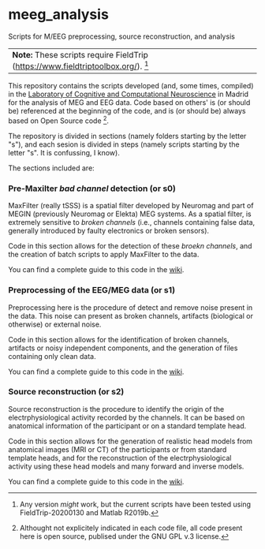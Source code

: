 # meeg_analysis
Scripts for M/EEG preprocessing, source reconstruction, and analysis

|   |
| :--- |
| **Note:** These scripts require FieldTrip (https://www.fieldtriptoolbox.org/). [^fieldtrip] |  |

[^fieldtrip]: Any version _might_ work, but the current scripts have been tested using FieldTrip-20200130 and Matlab R2019b.

This repository contains the scripts developed (and, some times, compiled) in the [Laboratory of Cognitive and Computational Neuroscience](https://meg.ucm.es) in Madrid for the analysis of MEG and EEG data. Code based on others' is (or should be) referenced at the beginning of the code, and is (or should be) always based on Open Source code [^opensource].

[^opensource]: Althought not explicitely indicated in each code file, all code present here is open source, publised under the GNU GPL v.3 license.

The repository is divided in sections (namely folders starting by the letter "s"), and each sesion is divided in steps (namely scripts starting by the letter "s". It is confussing, I know).

The sections included are:

### Pre-Maxilter *bad channel* detection (or s0)
MaxFilter (really tSSS) is a spatial filter developed by Neuromag and part of MEGIN (previously Neuromag or Elekta) MEG systems. As a spatial filter, is extremely sensitive to *broken channels* (i.e., channels containing false data, generally introduced by faulty electronics or broken sensors).

Code in this section allows for the detection of these *broekn channels*, and the creation of batch scripts to apply MaxFilter to the data.

You can find a complete guide to this code in the [wiki](../../wiki).

### Preprocessing of the EEG/MEG data (or s1)
Preprocessing here is the procedure of detect and remove noise present in the data. This noise can present as broken channels, artifacts (biological or otherwise) or external noise.

Code in this section allows for the identification of broken channels, artifacts or noisy independent components, and the generation of files containing only clean data.

You can find a complete guide to this code in the [wiki](../../wiki/Preprocessing-of-the-EEG-MEG-data).

### Source reconstruction (or s2)
Source reconstruction is the procedure to identify the origin of the electrphysiological activity recorded by the channels. It can be based on anatomical information of the participant or on a standard template head.

Code in this section allows for the generation of realistic head models from anatomical images (MRI or CT) of the participants or from standard template heads, and for the reconstruction of the electrphysiological activity using these head models and many forward and inverse models.

You can find a complete guide to this code in the [wiki](../../wiki).
